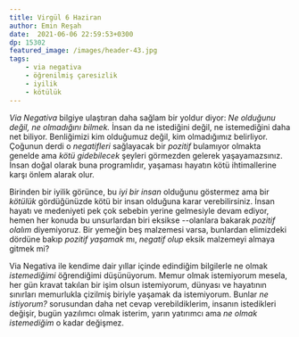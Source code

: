 ```yaml
---
title: Virgül 6 Haziran 
author: Emin Reşah
date:  2021-06-06 22:59:53+0300
dp: 15302
featured_image: /images/header-43.jpg
tags: 
    - via negativa
    - öğrenilmiş çaresizlik
    - iyilik
    - kötülük
---
```


*Via Negativa* bilgiye ulaştıran daha sağlam bir yoldur diyor: *Ne olduğunu
değil, ne olmadığını bilmek.* İnsan da ne istediğini değil, ne istemediğini
daha net biliyor. Benliğimizi kim olduğumuz değil, kim olmadığımız belirliyor.
Çoğunun derdi o _negatifleri_ sağlayacak bir _pozitif_ bulamıyor olmakta
genelde ama *kötü gidebilecek* şeyleri görmezden gelerek yaşayamazsınız. İnsan
doğal olarak buna programlıdır, yaşaması hayatın kötü ihtimallerine karşı önlem
alarak olur. 

Birinden bir iyilik görünce, bu *iyi bir insan* olduğunu göstermez ama bir
*kötülük* gördüğünüzde kötü bir insan olduğuna karar verebilirsiniz. İnsan
hayatı ve medeniyeti pek çok sebebin yerine gelmesiyle devam ediyor, hemen her
konuda bu unsurlardan biri eksikse --olanlara bakarak *pozitif olalım*
diyemiyoruz. Bir yemeğin beş malzemesi varsa, bunlardan elimizdeki dördüne
bakıp *pozitif yaşamak* mı, *negatif olup* eksik malzemeyi almaya gitmek mi? 

Via Negativa ile kendime dair yıllar içinde edindiğim bilgilerle ne olmak
*istemediğimi* öğrendiğimi düşünüyorum. Memur olmak istemiyorum mesela, her gün
kravat takılan bir işim olsun istemiyorum, dünyası ve hayatının sınırları
memurlukla çizilmiş biriyle yaşamak da istemiyorum. Bunlar *ne istiyorum?*
sorusundan daha net cevap verebildiklerim, insanın istedikleri değişir, bugün
yazılımcı olmak isterim, yarın yatırımcı ama *ne olmak istemediğim* o kadar
değişmez. 


